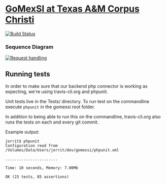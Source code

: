 [GoMexSI at Texas A&M Corpus Christi](http://gomexsi.tamucc.edu/) 
=======

[![Build Status](https://travis-ci.org/jhpoelen/gomexsi.png)](https://travis-ci.org/jhpoelen/gomexsi)

### Sequence Diagram

[![Request handling](http://www.websequencediagrams.com/cgi-bin/cdraw?lz=dGl0bGUgaW52b2tpbmcgYSB0cm9waGljIHNlcnZpY2UKClVJLT5SZXF1ZXN0SGFuZGxlcjogaHR0cCBwb3N0IHIAFAYKABQOACAScGFyc2UAQAcAHBFGYWN0b3J5OiBjcmVhdGVTAHQHABAHLT4ACgcAGAgKABoHAIEGEgB2EQAxCWZpbmRQcmV5Rm9yUHJlZGF0b3IAgRMhAIEIBlJlc3BvbnNlAIFSEVVJAIF7DgAgBwo&s=napkin)](http://www.websequencediagrams.com/?lz=dGl0bGUgaW52b2tpbmcgYSB0cm9waGljIHNlcnZpY2UKClVJLT5SZXF1ZXN0SGFuZGxlcjogaHR0cCBwb3N0IHIAFAYKABQOACAScGFyc2UAQAcAHBFGYWN0b3J5OiBjcmVhdGVTAHQHABAHLT4ACgcAGAgKABoHAIEGEgB2EQAxCWZpbmRQcmV5Rm9yUHJlZGF0b3IAgRMhAIEIBlJlc3BvbnNlAIFSEVVJAIF7DgAgBwo&s=napkin)

## Running tests

In order to make sure that our backend php connector is working as expecting, we're using travis-cli.org and phpunit.

Unit tests live in the Tests/ directory.  To run test on the commandline execute ```phpunit``` in the gomexsi root folder.  

In addition to being able to run this on the commandline, travis-cli.org also runs the tests on each and every git commit.

Example output:
```
jorrit$ phpunit 
Configuration read from /Volumes/Data/Users/jorrit/dev/gomexsi/phpunit.xml

.......................

Time: 10 seconds, Memory: 7.00Mb

OK (23 tests, 85 assertions)
```

